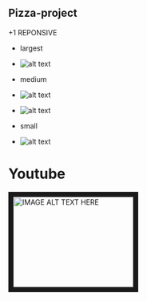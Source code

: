 ## Pizza-project
+1 REPONSIVE
* largest
* ![alt text](https://i.ibb.co/F0xZxsV/1.png)






* medium
* ![alt text](https://i.ibb.co/LkYD3Md/3.png)






* ![alt text](https://i.ibb.co/vJMMmn6/5.png)






* small
* ![alt text](https://i.ibb.co/L9Jhgmn/2.png)



# Youtube
<a href="http://www.youtube.com/watch?feature=player_embedded&v=2kIncGLYERU
" target="_blank"><img src="http://img.youtube.com/vi/2kIncGLYERU/0.jpg" 
alt="IMAGE ALT TEXT HERE" width="240" height="180" border="10" /></a>
